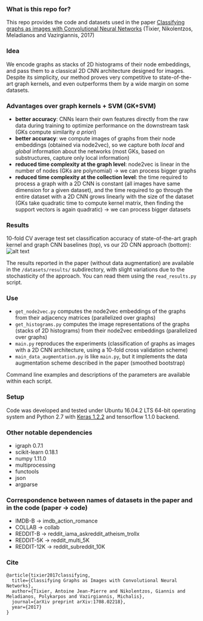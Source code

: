 ### What is this repo for?
This repo provides the code and datasets used in the paper [Classifying graphs as images with Convolutional Neural Networks](https://arxiv.org/abs/1708.02218) (Tixier, Nikolentzos, Meladianos and Vazirgiannis, 2017)

### Idea
We encode graphs as stacks of 2D histograms of their node embeddings, and pass them to a classical 2D CNN architecture designed for images. Despite its simplicity, our method proves very competitive to state-of-the-art graph kernels, and even outperforms them by a wide margin on some datasets.

### Advantages over graph kernels + SVM (GK+SVM)
* **better accuracy**: CNNs learn their own features directly from the raw data during training to optimize performance on the downstream task (GKs compute similarity *a priori*)
* **better accuracy**: we compute images of graphs from their node embeddings (obtained via node2vec), so we capture both *local* and *global* information about the networks (most GKs, based on substructures, capture only local information)
* **reduced time complexity at the graph level**: node2vec is linear in the number of nodes (GKs are polynomial) -> we can process bigger graphs
* **reduced time complexity at the collection level**: the time required to process a graph with a 2D CNN is constant (all images have same dimension for a given dataset), and the time required to go through the entire dataset with a 2D CNN grows linearly with the size of the dataset (GKs take quadratic time to compute kernel matrix, then finding the support vectors is again quadratic) -> we can process bigger datasets

### Results
10-fold CV average test set classification accuracy of state-of-the-art graph kernel and graph CNN baselines (top), vs our 2D CNN approach (bottom):
![alt text](https://github.com/Tixierae/graph_2D_CNN/raw/master/results_graph_cnn_github.png)

The results reported in the paper (without data augmentation) are available in the `/datasets/results/` subdirectory, with slight variations due to the stochasticity of the approach. You can read them using the `read_results.py` script.

### Use
* `get_node2vec.py` computes the node2vec embeddings of the graphs from their adjacency matrices (parallelized over graphs)
* `get_histograms.py` computes the image representations of the graphs (stacks of 2D histograms) from their node2vec embeddings (parallelized over graphs)
* `main.py` reproduces the experiments (classification of graphs as images with a 2D CNN architecture, using a 10-fold cross validation scheme)
* `main_data_augmentation.py` is like `main.py`, but it implements the data augmentation scheme described in the paper (smoothed bootstrap)

Command line examples and descriptions of the parameters are available within each script.

### Setup 
Code was developed and tested under Ubuntu 16.04.2 LTS 64-bit operating system and Python 2.7 with [Keras 1.2.2](https://faroit.github.io/keras-docs/1.2.2/) and tensorflow 1.1.0 backend.

### Other notable dependencies
* igraph 0.7.1
* scikit-learn 0.18.1
* numpy 1.11.0
* multiprocessing
* functools
* json
* argparse

### Correspondence between names of datasets in the paper and in the code (paper -> code)
* IMDB-B -> imdb_action_romance
* COLLAB -> collab
* REDDIT-B -> reddit_iama_askreddit_atheism_trollx
* REDDIT-5K -> reddit_multi_5K
* REDDIT-12K -> reddit_subreddit_10K

### Cite
````
@article{tixier2017classifying,
  title={Classifying Graphs as Images with Convolutional Neural Networks},
  author={Tixier, Antoine Jean-Pierre and Nikolentzos, Giannis and Meladianos, Polykarpos and Vazirgiannis, Michalis},
  journal={arXiv preprint arXiv:1708.02218},
  year={2017}
}
````